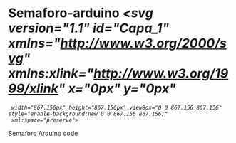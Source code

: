 # Semaforo-arduino <i><svg version="1.1" id="Capa_1" xmlns="http://www.w3.org/2000/svg" xmlns:xlink="http://www.w3.org/1999/xlink" x="0px" y="0px"
	 width="867.156px" height="867.156px" viewBox="0 0 867.156 867.156" style="enable-background:new 0 0 867.156 867.156;"
	 xml:space="preserve">
<g>
	<g>
		<path d="M247.111,610.652h-98.61c-8.392,0-15.165,7.066-14.57,15.438c3.521,49.571,100.078,139.338,122.949,159.948
			c3.072,2.768,4.824,6.705,4.824,10.84v8.817c0,33.944,27.517,61.461,61.461,61.461h220.81c33.948,0,61.47-27.521,61.47-61.47
			v-8.808c0-4.135,1.752-8.072,4.824-10.84c22.871-20.61,119.427-110.377,122.948-159.948c0.596-8.371-6.178-15.438-14.569-15.438
			h-98.603c-8.059,0-14.592-6.533-14.592-14.592v-66.103c0-4.135,1.752-8.072,4.824-10.84
			c22.87-20.61,119.424-110.374,122.948-159.939c0.595-8.37-6.179-15.438-14.57-15.438h-98.61c-8.059,0-14.592-6.533-14.592-14.592
			v-66.102c0-4.135,1.752-8.072,4.824-10.84c22.871-20.61,119.427-110.377,122.949-159.948c0.595-8.371-6.179-15.438-14.57-15.438
			h-98.61c-8.059,0-14.592-6.533-14.592-14.592v-0.768C605.454,27.518,577.938,0,543.992,0H323.164
			c-33.944,0-61.462,27.517-61.462,61.462v0.768c0,8.059-6.533,14.592-14.592,14.592H148.5c-8.392,0-15.165,7.067-14.57,15.438
			c3.521,49.571,100.078,139.338,122.949,159.948c3.072,2.768,4.824,6.705,4.824,10.84v66.102c0,8.059-6.533,14.592-14.592,14.592
			h-98.61c-8.392,0-15.165,7.067-14.57,15.438c3.524,49.566,100.078,139.329,122.948,159.939c3.072,2.768,4.824,6.705,4.824,10.84
			v66.103C261.702,604.119,255.169,610.652,247.111,610.652z M434.103,74.082c53.213,0,96.35,43.137,96.35,96.35
			s-43.137,96.35-96.35,96.35s-96.351-43.137-96.351-96.35S380.89,74.082,434.103,74.082z M434.103,337.75
			c53.213,0,96.35,43.137,96.35,96.351c0,53.213-43.137,96.35-96.35,96.35s-96.351-43.137-96.351-96.351
			C337.752,380.887,380.89,337.75,434.103,337.75z M434.103,601.408c53.213,0,96.35,43.137,96.35,96.35s-43.137,96.351-96.35,96.351
			s-96.351-43.138-96.351-96.351S380.89,601.408,434.103,601.408z"/>
	</g>
</g>
<g>
</g>
<g>
</g>
<g>
</g>
<g>
</g>
<g>
</g>
<g>
</g>
<g>
</g>
<g>
</g>
<g>
</g>
<g>
</g>
<g>
</g>
<g>
</g>
<g>
</g>
<g>
</g>
<g>
</g>
</svg>
</i>
Semaforo Arduino code
